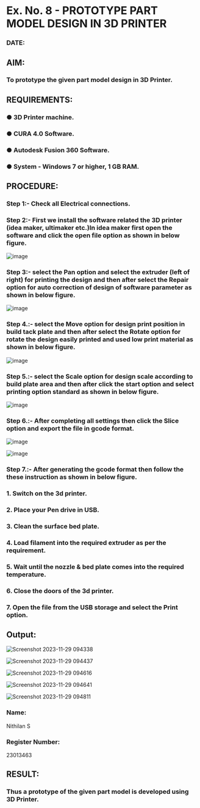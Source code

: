 # Ex. No. 8 - PROTOTYPE PART MODEL DESIGN IN 3D PRINTER

### DATE: 
## AIM: 
### To prototype the given part model design in 3D Printer.

## REQUIREMENTS:
### ●	3D Printer machine.
### ●	CURA 4.0 Software.
### ●	Autodesk Fusion 360 Software.
### ●	System - Windows 7 or higher, 1 GB RAM.

## PROCEDURE:

### Step 1:- Check all Electrical connections.

### Step 2:- First we install the software related the 3D printer (idea maker, ultimaker etc.)In idea maker first open the software and click the open file option as shown in below figure.

![image](https://github.com/Sellakumar1987/Ex.-No.-8.-PROTOTYPE-PART-MODEL-DESIGN-IN-3D-PRINTER/assets/113594316/059ab4e7-f3fb-49a9-ba8e-12bdd082abef)

### Step 3:- select the Pan option and select the extruder (left of right) for printing the design and then after select the Repair option for auto correction of design of software parameter as shown in below figure.

![image](https://github.com/Sellakumar1987/Ex.-No.-8.-PROTOTYPE-PART-MODEL-DESIGN-IN-3D-PRINTER/assets/113594316/835c55fd-6195-4d73-9f5c-4af36f5a4cce)

### Step 4.:- select the Move option for design print position in build tack plate and then after select the Rotate option for rotate the design easily printed and used low print material as shown in below figure.

![image](https://github.com/Sellakumar1987/Ex.-No.-8.-PROTOTYPE-PART-MODEL-DESIGN-IN-3D-PRINTER/assets/113594316/8736080c-f421-4dd0-bae8-860df6f3583e)

### Step 5.:- select the Scale option for design scale according to build plate area and then after click the start option and select printing option standard as shown in below figure.

![image](https://github.com/Sellakumar1987/Ex.-No.-8.-PROTOTYPE-PART-MODEL-DESIGN-IN-3D-PRINTER/assets/113594316/98458892-2f68-4de0-bec7-24959ec598fa)

### Step 6.:- After completing all settings then click the Slice option and export the file in gcode format.

![image](https://github.com/Sellakumar1987/Ex.-No.-8.-PROTOTYPE-PART-MODEL-DESIGN-IN-3D-PRINTER/assets/113594316/f4b8b55e-6cb2-46a7-b42c-180bc5e68668)

![image](https://github.com/Sellakumar1987/Ex.-No.-8.-PROTOTYPE-PART-MODEL-DESIGN-IN-3D-PRINTER/assets/113594316/eafa933a-7e03-4f73-930d-75fb28d48716)

### Step 7.:- After generating the gcode format then follow the these instruction as shown in below figure.
###   1.	Switch on the 3d printer.
###   2.	Place your Pen drive in USB.
###   3.	Clean the surface bed plate.
###   4.	Load filament into the required extruder as per the requirement.
###   5.	Wait until the nozzle & bed plate comes into the required temperature.
###   6.	Close the doors of the 3d printer.
###   7.	Open the file from the USB storage and select the Print option.

## Output:
![Screenshot 2023-11-29 094338](https://github.com/nithilans060306/Ex.-No.-8.-PROTOTYPE-PART-MODEL-DESIGN-IN-3D-PRINTER/assets/147473026/107a3aa2-363a-47b6-b6f0-5a68207809de)

![Screenshot 2023-11-29 094437](https://github.com/nithilans060306/Ex.-No.-8.-PROTOTYPE-PART-MODEL-DESIGN-IN-3D-PRINTER/assets/147473026/1cb4ca24-ed87-4885-9dd5-c43eceedd19e)

![Screenshot 2023-11-29 094616](https://github.com/nithilans060306/Ex.-No.-8.-PROTOTYPE-PART-MODEL-DESIGN-IN-3D-PRINTER/assets/147473026/e0b1e289-3cf6-478d-a0cb-3a1da513e3fb)

![Screenshot 2023-11-29 094641](https://github.com/nithilans060306/Ex.-No.-8.-PROTOTYPE-PART-MODEL-DESIGN-IN-3D-PRINTER/assets/147473026/33d0b5bd-e5b3-4a48-a2c9-e7437025105a)

![Screenshot 2023-11-29 094811](https://github.com/nithilans060306/Ex.-No.-8.-PROTOTYPE-PART-MODEL-DESIGN-IN-3D-PRINTER/assets/147473026/5b1cb454-c140-41e3-83b8-eb5e9b989c15)
### Name:
Nithilan S
### Register Number:
23013463
## RESULT:
###   Thus a prototype of the given part model is developed using 3D Printer.
